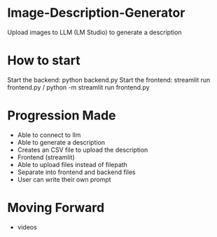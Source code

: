 # Image-Description-Generator
Upload images to LLM (LM Studio) to generate a description

# How to start
Start the backend: python backend.py
Start the frontend: streamlit run frontend.py / python -m streamlit run frontend.py

# Progression Made
- Able to connect to llm
- Able to generate a description
- Creates an CSV file to upload the description
- Frontend (streamlit)
- Able to upload files instead of filepath
- Separate into frontend and backend files
- User can write their own prompt

# Moving Forward
- videos
